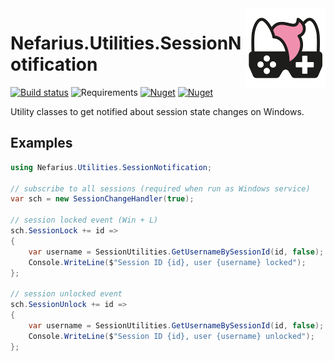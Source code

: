 <img src="assets/NSS-128x128.png" align="right" />

# Nefarius.Utilities.SessionNotification

[![Build status](https://ci.appveyor.com/api/projects/status/bw2ojhc7lqgvoxh0/branch/master?svg=true)](https://ci.appveyor.com/project/nefarius/nefarius-utilities-sessionnotification/branch/master) ![Requirements](https://img.shields.io/badge/Requires-.NET%20Standard%202.0-blue.svg) [![Nuget](https://img.shields.io/nuget/v/Nefarius.Utilities.SessionNotification)](https://www.nuget.org/packages/Nefarius.Utilities.SessionNotification/) [![Nuget](https://img.shields.io/nuget/dt/Nefarius.Utilities.SessionNotification)](https://www.nuget.org/packages/Nefarius.Utilities.SessionNotification/)

Utility classes to get notified about session state changes on Windows.

## Examples

```csharp
using Nefarius.Utilities.SessionNotification;

// subscribe to all sessions (required when run as Windows service)
var sch = new SessionChangeHandler(true);

// session locked event (Win + L)
sch.SessionLock += id =>
{
    var username = SessionUtilities.GetUsernameBySessionId(id, false);
    Console.WriteLine($"Session ID {id}, user {username} locked");
};

// session unlocked event
sch.SessionUnlock += id =>
{
    var username = SessionUtilities.GetUsernameBySessionId(id, false);
    Console.WriteLine($"Session ID {id}, user {username} unlocked");
};
```
